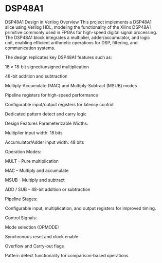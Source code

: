 # DSP48A1
DSP48A1 Design in Verilog
Overview
This project implements a DSP48A1 slice using Verilog HDL, modeling the functionality of the Xilinx DSP48A1 primitive commonly used in FPGAs for high-speed digital signal processing. The DSP48A1 block integrates a multiplier, adder/accumulator, and logic unit, enabling efficient arithmetic operations for DSP, filtering, and communication systems.

The design replicates key DSP48A1 features such as:

18 × 18-bit signed/unsigned multiplication

48-bit addition and subtraction

Multiply-Accumulate (MAC) and Multiply-Subtract (MSUB) modes

Pipeline registers for high-speed performance

Configurable input/output registers for latency control

Dedicated pattern detect and carry logic

Design Features
Parameterizable Widths:

Multiplier input width: 18 bits

Accumulator/Adder input width: 48 bits

Operation Modes:

MULT – Pure multiplication

MAC – Multiply and accumulate

MSUB – Multiply and subtract

ADD / SUB – 48-bit addition or subtraction

Pipeline Stages:

Configurable input, multiplication, and output registers for improved timing.

Control Signals:

Mode selection (OPMODE)

Synchronous reset and clock enable

Overflow and Carry-out flags

Pattern detect functionality for comparison-based operations
